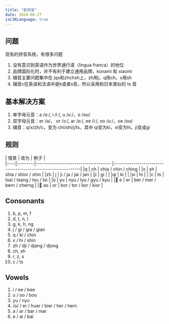```yaml
---
title: "新拼音"
date: 2024-08-27
isCJKLanguage: true
---
```


## 问题

现有的拼音系统，有很多问题

1. 没有意识到英语作为世界通行语（lingua franca）的地位
1. 品牌国际化时，并不有利于建立通用品牌，konami 和 xiaomi
1. 辅音主要问题集中在 jqx和zhchsh上，zh用j，q用ch，x用sh
1. 辅音c在英语和法语中是k或者s音，所以采用和日本类似的 ts 音

## 基本解决方案

1. 单字母元音：a /ɑː/, i /iː/, u /uː/，o /oʊ/
1. 双字母元音：er /ə/， or /ɔː/, ar /ɑː/, ee /iː/, oo /uː/，oe /oʊ/
1. 辅音：q/x/zh/c，变为 chi/shi/j/ts，其中 qi变为ki，xi变为hi，ji变成gi

## 规则

| 情景      | 改为                               | 例子                                                          |  
|:---:|:--------|------------------------------------- |:-------------------------------------------------------------|
|q        | ch                                   | chia / chin / ching                                       |
|x       | sh                                   | shia / shior / shin                               |
|zh        | j                                    | ji / ja / jai / jan                               |
|ji        | gi                                   |                                     |
|qi        | ki                                  |                                       |
|xi       | hi                                   |                                       |
|c         | ts                                   | tsai / tsang / tsu / tsi                                  |
|ü         | yu                                   | nyu / lyu / gyu / kyu             |
|🤔 e         | er                                   | ber / mer / bern / cherng                              | 
|🤔 ao        | or                                   | bor / tor / kor / kior                              | 


## Consonants

1. b, p, m, f
1. d, t, n, l
1. g, k, h, ng
1. j / gi / gia / gian
1. q / ki / chin
1. x / hi / shin
1. zh / dji / djang / djong
1. ch, sh
1. r, z, s
1. c / ts

## Vowels

1. i / ee / bee
1. u / oo / boo
1. yu / nyu
1. /ə/ / er / huer / bier / her / hern
1. a / ar / bar / mar
1. e / ai / bai

<!-- 
## 四字母拼音表

<div style='width:1800px;margin-left: -500px;'>

|      | y/w  |b     |p     |m     |f     |d    |t    |n    |l    |g      |k     |h     |j      |q    |x    |zh    |ch     |sh     |r    |z    |c    |s    |
|------|------|------|------|------|------|-----|-----|-----|-----|-------|------|------|-------|-----|-----|------|-------|-------|-----|-----|-------|-----|
|a     |a     |ba    |pa    |ma    |fa    |da   |ta   |na   | la  | ga    | ka   | ha   |       |     |     | ja   | cha   |sha    |     | za  | tsa | sa  | 
|ai    |e     |be    |pe    |me    |      |de   |te   |ne   | le  | ge    | ke   | he   |       |     |     | je   | che   |she    |     | ze  | tse | se  | 
|an    |an    |ban   |pan   |man   | fan  |dan  |tan  |nan  | lan | gan   | kan  | han  |       |     |     | jan  | chan  |shan   | ran | zan | tsan | san  | 
|ang   |ang   |bang  |pang  |mang  | fang |dang |tang |nang | lang | gang | kang | hang |       |     |     | jang | cham  |sham   | rang | zang | tsam | sang  | 
|ao    |or   |bor   |por   |mor   |       |dor  |tor  |nor | lor   | gor  | kor  | hor  |       |     |     | jor  | chor  | shor  | ror  | zor | tsor | sor  | 
|e     |er   |      |      |mer   |       |der  |ter  |ner | ler   | ger  | ker  | her  |       |     |     | jer  | cher  | sher  | rer  | zer | tser | ser  | 
|ei    |ei   | bei  |pei   |mei   |fei   |dei   |     |nei | lei   | gei  |       | hei  |      |     |     |      |       | shei  |        | zei |      |   |
|en    |ern  | bern |pern  |mern  |fern  |dern  |     |nern |      | gern  |  kern | hern |      |      |    | jern | chen  | shen  | rern   | zern | tsen  | sern  |
|eng   |     | berm |perm  |merm  |ferm |derm  | term |nerm |lerm  | germ  |  kerm | herm |      |      |    | jerm | chem  | shem  | rerm   | zerm | tsem  | serm  |
|i     |yi   | bi   |pi    |mi    |       |di   | ti   |ni | li    |      |         |     | gi   |  ki  | hi   | ji | chi  | shi  | ri   | zi | tsi  | si  |
|ia    |ya   |      |     |     |        |dia    |      |   | lia    |      |         |     | gia   |  kia  | sia   |  |   |   |    |  |   |   |
|ian   |yan | ben  |pen  | men    |     |den   | ten | nen  | len   |      |         |     | gen   |  ken  | sen   |  |   |   |    |  |   |   |
|iang  |yang |     |    |        |     |       |     | nem  | lem   |      |         |     | gem   |  kem  | sem  |  |   |   |    |  |   |   |
|iao   |yor |  bior | pior | mior    |  | dior  | tior | nior  | lior   |      |         |     | gior   |  kior  | sior  |  |   |   |    |  |   |   |
|ie   |yer |  bier | pier | mier    |  | dier  | tier | nier  | lier   |      |         |     | gier   |  kier  | sier  |  |   |   |    |  |   |   |
|in   |yin |  bin | pin | min    |  |          |      | nin  | lin   |      |         |     | gin   |  kin  | sin  |  |   |   |    |  |   |   |
|ing   |ying |  bing | ping | ming |  |  ding  |  ting | ning  | ling   |      |         |     | ging   |  king  | sing  |  |   |   |    |  |   |   |
|io   |yo |   |  |  |  |    |   |   |    |      |         |     |    |    |   |  |   |   |    |  |   |   |
|iong  |yio |   |  |  |  |    |   |   |    |      |         |                                 |  gio  |  kio  |  sio |  |   |   |    |  |   |   |
|iu    |yo |   |  |          mio      |    |  dio   |   |    nio   | lio   |      |         |     |  gio  |  kio  |  sio |  |   |   |    |  |   |   |
|o    |er |  ber | per  |   mer    | fer   |       |   |        |    |      |         |     |    |    |   |  |   |   |    |  |   |   |
|ong    |werm |   |   |      |          | dong   | tong  | nong  | long  | gong  |  kong  | hong  |    |    |   | jong  | chum  |   | rong  |  zong |  tsum  | song  |
|ou    |o  |   | po  | mo      | fo         | do  | to  | no  | lo  | go  |  ko  | ho  |    |    |   | jo | cho  | sho   | ro  |  zo |  tso  | so  |
|u    |wu | bu   | pu  | mu      | fu         | du  | tu  | nu  | lu | gu |  ku  | hu  |    |    |   | ju| chu  | shu   | ru  |  zu |  tsu  | su  |
|ua    |wa |  |   |       |          |   |   |   |  | gua |  kua  | hua  |    |    |   | jua|   | shua   |   |   |    |   |
|uai  |we |  |   |       |          |   |   |   |  | gue|  kue  | hue  |    |    |   | | chue  | shue   |   |   |    |   |
|uan  |wan |  |   |       |          |  don | ton   | non  | lon  | gon |  kon  | hon  |    |    |   | jon | chon  | shon   | ron  | zon  |  tson  | son  |
|uang  |wang |  |   |       |          |   |    |   |   | gom |  kom  | hom  |    |    |   | jom | chom  | shom   |   |   |    |   |
|ue  |yur |  |   |       |          |   |    |niur   | liur  |  |    |   |  giur  | kiur   | siur  |  |   |    |   |   |    |   |
|ui  |wei |  |   |       |          | dui  | tui   |  |  |gui  |kui    | hui  |    |    |   | jui | chui  | shui   | rui  | zui  | tsui   | sui  |
|un  |wern |  |   |       |          | dun | tun   |  | lun |gun  |kun    | hun  |    |    |   | jun | chun  | shun   | run  | zun  | tsun   | sun  |
|uo  |wer |  |   |       |          | dur | tur  | nur | lur |gur  |kur    | hur  |    |    |   | jur| chur  | shur   | rur  | zur  | tsur   | sur  |
|ü  |yu  |  |   |       |          |  |   | nyu | lyu |  |    |   |    gyu | kyu | syu   |   |   |    |   ||    |   | 
|üan |yon  |  |   |       |          |  |   |  |  |  |    |   |     gyon | kyon | syon   |   |   |    |   ||    |   | |    |   | 
|ün |yun  |  |   |       |          |  |   |  |  |  |    |   |     gyun | kyun | syun   |   |   |    |   ||    |   | 
</div>

## 表音符号（phonetic）

<div style='width:1800px;margin-left: -500px;'>

|      | y/w  |b     |p     |m     |f     |d    |t    |n    |l    |g      |k     |h     |j      |q    |x    |zh    |ch     |sh     |r    |z    |c    |s    |
|------|------|------|------|------|------|-----|-----|-----|-----|-------|------|------|-------|-----|-----|------|-------|-------|-----|-----|-------|-----|
|a     |阿     |八    |扒    |马    |法    |大   |它   |呐   | 拉 | 咖    | 卡   | 哈   |       |     |     | 乍   | 叉   |杀    |     | 匝  | 擦/𰓣 | 卅  | 
|ai    |艾     |白    |排    |买    |     |代   |太   |乃   | 来  | 该    | 开   | 亥   |       |     |     | 宅   | 拆   |晒    |     | 在  | 才 | 塞  | 
|an    |安    |半     |潘    |曼   | 反  |旦  |覃  |南  | 兰 | 干   | 看  | 汗  |       |     |     | 占 | 产  |山   | 冉 | 咱 | 参/歺 | 三  | 
|ang   |卬    |邦     |旁    |亡    | 方 |当 |唐 | 囊/𰀉 | 浪 | 冈 | 亢 | 夯 |       |     |     | 章 | 常  |上   | 让 | 庄 | 仓 | 桑/𰗑  | 
|ao    |敖   |包      |泡    |毛   |       |刀  |桃  |闹 | 老   | 高  | 考  | 好  |       |     |     | 交  | 吵  | 少  | 扰  | 早 | 草 | 扫  | 
|e     |儿   |      |      |末   |       |的  |忒  |讷 | 乐   | 个  | 可  | 合  |       |     |     | 折  | 车  | 舌  | 热  | 仄 | 册 | 色  | 
|ei    |欸   | 北  |pei  |毎  |fei   |dei   |     |nei | lei   | gei  |       | hei  |      |     |     |      |       | shei  |        | zei |      |   |
|en    |ern  | bern |pern  |mern  |fern  |dern  |     |nern |      | gern  |  kern | hern |      |      |    | jern | chen  | shen  | rern   | zern | tsen  | sern  |
|eng   |     | berm |perm  |merm  |ferm |derm  | term |nerm |lerm  | germ  |  kerm | herm |      |      |    | jerm | chem  | shem  | rerm   | zerm | tsem  | serm  |
|i     |yi   | bi   |pi    |mi    |       |di   | ti   |ni | li    |      |         |     | gi   |  ki  | hi   | ji | chi  | shi  | ri   | zi | tsi  | si  |
|ia    |ya   |      |     |     |        |dia    |      |   | lia    |      |         |     | gia   |  kia  | sia   |  |   |   |    |  |   |   |
|ian   |yan | ben  |pen  | men    |     |den   | ten | nen  | len   |      |         |     | gen   |  ken  | sen   |  |   |   |    |  |   |   |
|iang  |yang |     |    |        |     |       |     | nem  | lem   |      |         |     | gem   |  kem  | sem  |  |   |   |    |  |   |   |
|iao   |yor |  bior | pior | mior    |  | dior  | tior | nior  | lior   |      |         |     | gior   |  kior  | sior  |  |   |   |    |  |   |   |
|ie   |yer |  bier | pier | mier    |  | dier  | tier | nier  | lier   |      |         |     | gier   |  kier  | sier  |  |   |   |    |  |   |   |
|in   |yin |  bin | pin | min    |  |          |      | nin  | lin   |      |         |     | gin   |  kin  | sin  |  |   |   |    |  |   |   |
|ing   |ying |  bing | ping | ming |  |  ding  |  ting | ning  | ling   |      |         |     | ging   |  king  | sing  |  |   |   |    |  |   |   |
|io   |yo |   |  |  |  |    |   |   |    |      |         |     |    |    |   |  |   |   |    |  |   |   |
|iong  |yio |   |  |  |  |    |   |   |    |      |         |                                 |  gio  |  kio  |  sio |  |   |   |    |  |   |   |
|iu    |yo |   |  |          mio      |    |  dio   |   |    nio   | lio   |      |         |     |  gio  |  kio  |  sio |  |   |   |    |  |   |   |
|o    |er |  ber | per  |   mer    | fer   |       |   |        |    |      |         |     |    |    |   |  |   |   |    |  |   |   |
|ong    |werm |   |   |      |          | dong   | tong  | nong  | long  | gong  |  kong  | hong  |    |    |   | jong  | chum  |   | rong  |  zong |  tsum  | song  |
|ou    |o  |   | po  | mo      | fo         | do  | to  | no  | lo  | go  |  ko  | ho  |    |    |   | jo | cho  | sho   | ro  |  zo |  tso  | so  |
|u    |wu | bu   | pu  | mu      | fu         | du  | tu  | nu  | lu | gu |  ku  | hu  |    |    |   | ju| chu  | shu   | ru  |  zu |  tsu  | su  |
|ua    |wa |  |   |       |          |   |   |   |  | gua |  kua  | hua  |    |    |   | jua|   | shua   |   |   |    |   |
|uai  |we |  |   |       |          |   |   |   |  | gue|  kue  | hue  |    |    |   | | chue  | shue   |   |   |    |   |
|uan  |wan |  |   |       |          |  don | ton   | non  | lon  | gon |  kon  | hon  |    |    |   | jon | chon  | shon   | ron  | zon  |  tson  | son  |
|uang  |wang |  |   |       |          |   |    |   |   | gom |  kom  | hom  |    |    |   | jom | chom  | shom   |   |   |    |   |
|ue  |yur |  |   |       |          |   |    |niur   | liur  |  |    |   |  giur  | kiur   | siur  |  |   |    |   |   |    |   |
|ui  |wei |  |   |       |          | dui  | tui   |  |  |gui  |kui    | hui  |    |    |   | jui | chui  | shui   | rui  | zui  | tsui   | sui  |
|un  |wern |  |   |       |          | dun | tun   |  | lun |gun  |kun    | hun  |    |    |   | jun | chun  | shun   | run  | zun  | tsun   | sun  |
|uo  |wer |  |   |       |          | dur | tur  | nur | lur |gur  |kur    | hur  |    |    |   | jur| chur  | shur   | rur  | zur  | tsur   | sur  |
|ü  |yu  |  |   |       |          |  |   | nyu | lyu |  |    |   |    gyu | kyu | syu   |   |   |    |   ||    |   | 
|üan |yon  |  |   |       |          |  |   |  |  |  |    |   |     gyon | kyon | syon   |   |   |    |   ||    |   | |    |   | 
|ün |yun  |  |   |       |          |  |   |  |  |  |    |   |     gyun | kyun | syun   |   |   |    |   ||    |   | 
</div>

## 表音字

|      |    |y    |w      |b     |p     |m     |f     |d    |t    |n    |l    |g      |k     |h     |j      |q    |x    |zh    |ch     |sh     |r    |z    |c    |s    |
|------|----|-----|-------|-----|------|------|------|-----|-----|-----|-----|-------|------|------|-------|-----|-----|------|-------|-------|-----|-----|-------|-----|-----|-----|
|a     |大、八 | 讠 | 𤣩   |冫    | 丬    | 冖   | 阝  | 刂   |土   |女   | 扌、力    |  工   | 口   |  火  | 几、巾  | 犭、七  |  忄  | ⻌    |  彳   |山     |亻   | 子  |  艹  | 纟  | 
|ai    |才     |    |    |   |     |   |  |   |  |   |  |   |       |     |     |    |    |    |     |   |  |   | 
|an    |山、三    |    |    |   |     |   |  |   |  |   |  |   |       |     |     |    |    |    |     |   |  |   | 
|ang   |上、方 |    |    |   |     |   |  |   |  |   |  |   |       |     |     |    |    |    |     |   |  |   | 
|ao    |刀  |    |    |   |     |   |  |   |  |   |  |   |       |     |     |    |    |    |     |   |  |   | 
|e     |儿 |    |    |   |     |   |  |   |  |   |  |   |       |     |     |    |    |    |     |   |  |   | 
|ei    |内 |    |    |   |     |   |  |   |  |   |  |   |       |     |     |    |    |    |     |   |  |   | 
|en    |人 |    |    |   |     |   |  |   |  |   |  |   |       |     |     |    |    |    |     |   |  |   | 
|eng   |生 |    |    |   |     |   |  |   |  |   |  |   |       |     |     |    |    |    |     |   |  |   | 
|i     |匕 |    |    |   |     |   |  |   |  |   |  |   |       |     |     |    |    |    |     |   |  |   | 
|ia    |丫 |    |    |   |     |   |  |   |  |   |  |   |       |     |     |    |    |    |     |   |  |   | 
|ian   |天|    |    |   |     |   |  |   |  |   |  |   |       |     |     |    |    |    |     |   |  |   | 
|iang  |羊 |    |    |   |     |   |  |   |  |   |  |   |       |     |     |    |    |    |     |   |  |   | 
|iao   |幺|    |    |   |     |   |  |   |  |   |  |   |       |     |     |    |    |    |     |   |  |   | 
|ie   |也 |    |    |   |     |   |  |   |  |   |  |   |       |     |     |    |    |    |     |   |  |   | 
|in   |心 |    |    |   |     |   |  |   |  |   |  |   |       |     |     |    |    |    |     |   |  |   | 
|ing   |丁 |    |    |   |     |   |  |   |  |   |  |   |       |     |     |    |    |    |     |   |  |   | 
|io   |又 |   |  |  |  |    |   |   |    |      |         |     |    |    |   |  |   |   |    |  |   |   |
|iong  |兄 |    |    |   |     |   |  |   |  |   |  |   |       |     |     |    |    |    |     |   |  |   | 
|iu    |牛|    |    |   |     |   |  |   |  |   |  |   |       |     |     |    |    |    |     |   |  |   | 
|o    |卜 |    |    |   |     |   |  |   |  |   |  |   |       |     |     |    |    |    |     |   |  |   | 
|ong    |工|    |    |   |     |   |  |   |  |   |  |   |       |     |     |    |    |    |     |   |  |   | 
|ou    |又 |    |    |   |     |   |  |   |  |   |  |   |       |     |     |    |    |    |     |   |  |   | 
|u    |土 |    |    |   |     |   |  |   |  |   |  |   |       |     |     |    |    |    |     |   |  |   | 
|ua    |化 |    |    |   |     |   |  |   |  |   |  |   |       |     |     |    |    |    |     |   |  |   | 
|uai  | 夬|    |    |   |     |   |  |   |  |   |  |   |       |     |     |    |    |    |     |   |  |   | 
|uan  | 关 |    |    |   |     |   |  |   |  |   |  |   |       |     |     |    |    |    |     |   |  |   | 
|uang  |光|    |    |   |     |   |  |   |  |   |  |   |       |     |     |    |    |    |     |   |  |   | 
|ui  |亏 |    |    |   |     |   |  |   |  |   |  |   |       |     |     |    |    |    |     |   |  |   | 
|un  |分 |    |    |   |     |   |  |   |  |   |  |   |       |     |     |    |    |    |     |   |  |   | 
|uo  |火 |    |    |   |     |   |  |   |  |   |  |   |       |     |     |    |    |    |     |   |  |   | 
|ü  |于 |    |    |   |     |   |  |   |  |   |  |   |       |     |     |    |    |    |     |   |  |   | 
|üe  |月|    |    |   |     |   |  |   |  |   |  |   |       |     |     |    |    |    |     |   |  |   | 
|üan |元  |    |    |   |     |   |  |   |  |   |  |   |       |     |     |    |    |    |     |   |  |   | 
|ün |云 |    |    |   |     |   |  |   |  |   |  |   |       |     |     |    |    |    |     |   |  |   |  -->